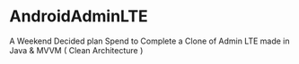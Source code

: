 # AndroidAdminLTE
A Weekend  Decided plan Spend to Complete a Clone of Admin LTE made in Java &amp; MVVM ( Clean Architecture )
